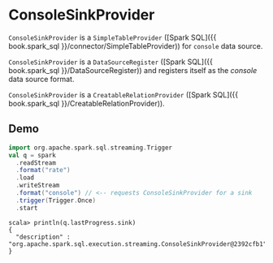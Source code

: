 # ConsoleSinkProvider

`ConsoleSinkProvider` is a `SimpleTableProvider` ([Spark SQL]({{ book.spark_sql }}/connector/SimpleTableProvider)) for `console` data source.

`ConsoleSinkProvider` is a `DataSourceRegister` ([Spark SQL]({{ book.spark_sql }}/DataSourceRegister)) and registers itself as the *console* data source format.

`ConsoleSinkProvider` is a `CreatableRelationProvider` ([Spark SQL]({{ book.spark_sql }}/CreatableRelationProvider)).

## Demo

```scala
import org.apache.spark.sql.streaming.Trigger
val q = spark
  .readStream
  .format("rate")
  .load
  .writeStream
  .format("console") // <-- requests ConsoleSinkProvider for a sink
  .trigger(Trigger.Once)
  .start
```

```text
scala> println(q.lastProgress.sink)
{
  "description" : "org.apache.spark.sql.execution.streaming.ConsoleSinkProvider@2392cfb1"
}
```

